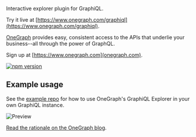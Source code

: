 Interactive explorer plugin for GraphiQL.

Try it live at [https://www.onegraph.com/graphiql](https://www.onegraph.com/graphiql).

[OneGraph](https://www.onegraph.com) provides easy, consistent access to the APIs that underlie your business--all through the power of GraphQL.

Sign up at [https://www.onegraph.com](onegraph.com).

[![npm version](http://img.shields.io/npm/v/graphiql-explorer.svg?style=flat)](https://npmjs.org/package/graphiql-explorer "View this project on npm")


## Example usage

See the [example repo](https://github.com/OneGraph/graphiql-explorer-example) for how to use OneGraph's GraphiQL Explorer in your own GraphiQL instance.

![Preview](https://user-images.githubusercontent.com/476818/51567716-c00dfa00-1e4c-11e9-88f7-6d78b244d534.gif)

[Read the rationale on the OneGraph blog](https://www.onegraph.com/blog/2019/01/24/How_OneGraph_onboards_users_new_to_GraphQL.html).
